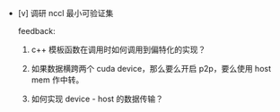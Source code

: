* [v] 调研 nccl 最小可验证集

    feedback:

    1. c++ 模板函数在调用时如何调用到偏特化的实现？

    2. 如果数据横跨两个 cuda device，那么要么开启 p2p，要么使用 host mem 作中转。

    3. 如何实现 device - host 的数据传输？